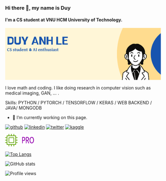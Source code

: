 ### Hi there 👋, my name is Duy
#### I'm a CS student at VNU HCM University of Technology. 
![I'm a CS student at VNU HCM University of Technology. ](https://github.com/duylebkHCM/duylebkHCM/blob/main/banner_github.png)

I love math and coding. I like doing research in computer vision such as medical imaging, GAN, ... .   

Skills: PYTHON / PYTORCH / TENSORFLOW / KERAS / WEB BACKEND / JAVA/ MONGODB

- 🔭 I’m currently working on this page. 


[<img src='https://cdn.jsdelivr.net/npm/simple-icons@3.0.1/icons/github.svg' alt='github' height='40'>](https://github.com/duylebkHCM)  [<img src='https://cdn.jsdelivr.net/npm/simple-icons@3.0.1/icons/linkedin.svg' alt='linkedin' height='40'>](https://www.linkedin.com/in/duyanhlebk/)  [<img src='https://cdn.jsdelivr.net/npm/simple-icons@3.0.1/icons/twitter.svg' alt='twitter' height='40'>](https://twitter.com/anhduyle1603)  [<img src='https://cdn.jsdelivr.net/npm/simple-icons@3.0.1/icons/kaggle.svg' alt='kaggle' height='40'>](https://www.kaggle.com/duylebku)  

<a href='https://docs.github.com/en/developers'><img src='https://raw.githubusercontent.com/acervenky/animated-github-badges/master/assets/devbadge.gif' width='40' height='40'></a> <a href='https://github.com/pricing'><img src='https://raw.githubusercontent.com/acervenky/animated-github-badges/master/assets/pro.gif' width='40' height='40'></a> 

[![Top Langs](https://github-readme-stats.vercel.app/api/top-langs/?username=duylebkHCM)](https://github.com/anuraghazra/github-readme-stats)

![GitHub stats](https://github-readme-stats.vercel.app/api?username=duylebkHCM&show_icons=true)  

![Profile views](https://gpvc.arturio.dev/duylebkHCM)  

